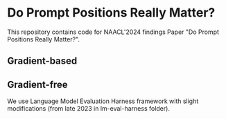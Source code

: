 # Do Prompt Positions Really Matter?
This repository contains code for NAACL'2024 findings Paper "Do Prompt Positions Really Matter?".
## Gradient-based
## Gradient-free
We use Language Model Evaluation Harness framework with slight modifications (from late 2023 in lm-eval-harness folder).
